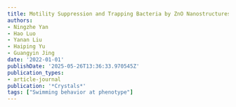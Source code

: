 ```yaml
---
title: Motility Suppression and Trapping Bacteria by ZnO Nanostructures
authors:
- Ningzhe Yan
- Hao Luo
- Yanan Liu
- Haiping Yu
- Guangyin Jing
date: '2022-01-01'
publishDate: '2025-05-26T13:36:33.970545Z'
publication_types:
- article-journal
publication: '*Crystals*'
tags: ["Swimming behavior at phenotype"]
---
```

